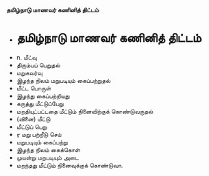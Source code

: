 **தமிழ்நாடு மாணவர் கணினித் திட்டம்**
- # தமிழ்நாடு மாணவர் கணினித் திட்டம்
- n. மீட்வு
- திரும்பப் பெறுதல்
- மறுகவர்வு
- இழந்த நிலம் மறுபடியும் கைப்பற்றுதல்
- மீட்ட பொருள்
- இழந்து கைப்பற்றியது
- கருத்து மீட்டுப்பேறு
- மறதியுட்பட்டதை மீட்டும் நினைவிற்குக் கொண்டுவருதல்
- (வினை) மீட்டு
- மீட்டுப் பெறு
- ர மறு பற்றீடு செய்
- மறுபடியும் கைப்பற்று
- இழந்த நிலம் கைக்கொள்
- முயன்று மறபடியும் அடை
- மறந்தது மீட்டும் நினைவுக்குக் கொண்டுவா.

